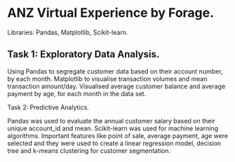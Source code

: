 # ANZ Virtual Experience by Forage.

Libraries: Pandas, Matplotlib, Scikit-learn.

## Task 1: Exploratory Data Analysis.

Using Pandas to segregate customer data based on their account number, by each month. Matplotlib to visualise transaction volumes and mean transaction amount/day. Visualised average customer balance and average payment by age, for each month in the data set.

Task 2: Predictive Analytics.

Pandas was used to evaluate the annual customer salary based on their unique account_id and mean. Scikit-learn was used for machine learning algorithms. Important features like point of sale, average payment, age were selected and they were used to create a linear regression model, decision tree and k-means clustering for customer segmentation. 

